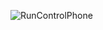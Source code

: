 ![RunControlPhone](https://user-images.githubusercontent.com/78274996/215572665-00c41d30-ae8f-4d15-9c66-3c8455d054b7.png)
